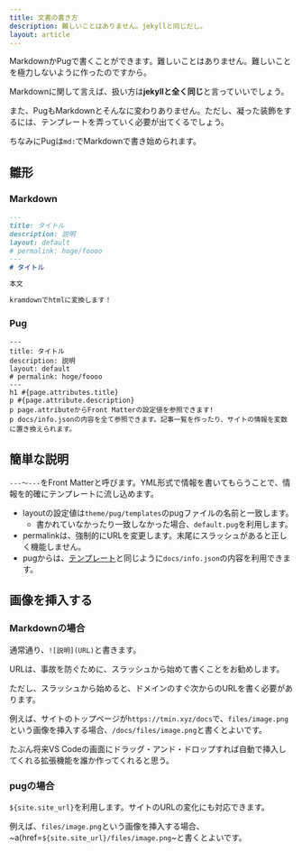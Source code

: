 ```yaml
---
title: 文書の書き方
description: 難しいことはありません。jekyllと同じだし。
layout: article
---
```


MarkdownかPugで書くことができます。難しいことはありません。難しいことを極力しないように作ったのですから。

Markdownに関して言えば、扱い方は**jekyllと全く同じ**と言っていいでしょう。

また、PugもMarkdownとそんなに変わりありません。ただし、凝った装飾をするには、テンプレートを弄っていく必要が出てくるでしょう。

ちなみにPugは`md:`でMarkdownで書き始められます。

## 雛形

### Markdown

```markdown
---
title: タイトル
description: 説明
layout: default
# permalink: hoge/foooo
---
# タイトル

本文

kramdownでhtmlに変換します！

```

### Pug

```pug
---
title: タイトル
description: 説明
layout: default
# permalink: hoge/foooo
---
h1 #{page.attributes.title}
p #{page.attribute.description}
p page.attributeからFront Matterの設定値を参照できます!
p docs/info.jsonの内容を全て参照できます。記事一覧を作ったり、サイトの情報を変数に置き換えられます。
```

## 簡単な説明

`---～---`をFront Matterと呼びます。YML形式で情報を書いてもらうことで、情報を的確にテンプレートに流し込めます。
- layoutの設定値は`theme/pug/templates`のpugファイルの名前と一致します。
  * 書かれていなかったり一致しなかった場合、`default.pug`を利用します。
- permalinkは、強制的にURLを変更します。末尾にスラッシュがあると正しく機能しません。
- pugからは、[テンプレート](./templates#theme)と同じように`docs/info.json`の内容を利用できます。

## 画像を挿入する

### Markdownの場合

通常通り、`![説明](URL)`と書きます。

URLは、事故を防ぐために、スラッシュから始めて書くことをお勧めします。

ただし、スラッシュから始めると、ドメインのすぐ次からのURLを書く必要があります。

例えば、サイトのトップページが`https://tmin.xyz/docs`で、`files/image.png`という画像を挿入する場合、`/docs/files/image.png`と書くとよいです。

たぶん将来VS Codeの画面にドラッグ・アンド・ドロップすれば自動で挿入してくれる拡張機能を誰か作ってくれると思う。

### pugの場合

`${site.site_url}`を利用します。サイトのURLの変化にも対応できます。

例えば、`files/image.png`という画像を挿入する場合、~a(href=`${site.site_url}/files/image.png`~と書くとよいです。